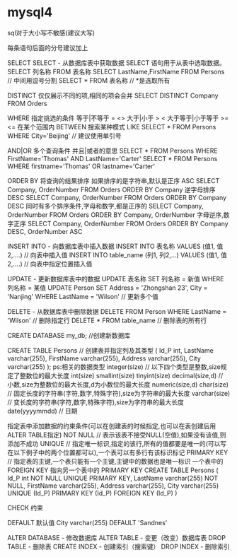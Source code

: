 # mysql4

sql对于大小写不敏感(建议大写)

每条语句后面的分号建议加上

SELECT
SELECT - 从数据库表中获取数据
SELECT 语句用于从表中选取数据。
SELECT 列名称 FROM 表名称
SELECT LastName,FirstName FROM Persons   // 中间用逗号分割
SELECT * FROM 表名称   // *是选取所有

DISTINCT  仅仅展示不同的项,相同的项会合并
SELECT DISTINCT Company FROM Orders 

WHERE  指定挑选的条件
等于|不等于  = <>
大于|小于  > <
大于等于|小于等于  >= <=
在某个范围内  BETWEEN
搜索某种模式  LIKE
SELECT * FROM Persons WHERE City='Beijing'  // 建议使用单引号

AND|OR  多个查询条件  并且|或者的意思
SELECT * FROM Persons WHERE FirstName='Thomas' AND LastName='Carter'
SELECT * FROM Persons WHERE firstname='Thomas' OR lastname='Carter'

ORDER BY  将查询的结果排序
如果排序的是字符串,默认是正序  ASC
SELECT Company, OrderNumber FROM Orders ORDER BY Company
逆字母排序  DESC
SELECT Company, OrderNumber FROM Orders ORDER BY Company DESC
同时有多个排序条件,字母和数字,都是正序的
SELECT Company, OrderNumber FROM Orders ORDER BY Company, OrderNumber
字母逆序,数字正序
SELECT Company, OrderNumber FROM Orders ORDER BY Company DESC, OrderNumber ASC




INSERT INTO - 向数据库表中插入数据
INSERT INTO 表名称 VALUES (值1, 值2,....)  // 向表中插入值
INSERT INTO table_name (列1, 列2,...) VALUES (值1, 值2,....)  // 向表中指定位置插入值



UPDATE - 更新数据库表中的数据
UPDATE 表名称 SET 列名称 = 新值 WHERE 列名称 = 某值
UPDATE Person SET Address = 'Zhongshan 23', City = 'Nanjing' WHERE LastName = 'Wilson'  // 更新多个值



DELETE - 从数据库表中删除数据
DELETE FROM Person WHERE LastName = 'Wilson'   // 删除指定行
DELETE * FROM table_name  // 删除表的所有行




CREATE DATABASE my_db;  //创建新数据库

CREATE TABLE Persons   // 创建表并指定列及其类型
(
Id_P int,
LastName varchar(255),
FirstName varchar(255),
Address varchar(255),
City varchar(255)
);
ps:相关的数据类型
integer(size)  // 以下四个类型是整数,size规定了整数位的最大长度
int(size)
smallint(size)
tinyint(size)
decimal(size,d)  // 小数,size为整数位的最大长度,d为小数位的最大长度
numeric(size,d)
char(size)  // 固定长度的字符串(字符,数字,特殊字符),size为字符串的最大长度
varchar(size)  // 变长度的字符串(字符,数字,特殊字符),size为字符串的最大长度
date(yyyymmdd)  // 日期

指定表中添加数据的约束条件(可以在创建表的时候指定,也可以在表创建后用ALTER TABLE指定)
NOT NULL  // 表示该表不接受NULL(空值),如果没有该值,则添加不成功
UNIQUE  // 指定唯一标识,指定的该行,所有的值都要是唯一的(可以写在以下例子中的两个位置都可以),一个表可以有多行有该标识标记
PRIMARY KEY  // 指定表的主键,一个表只能有一个主键,主键中的数据也是唯一标识
一个表中的 FOREIGN KEY 指向另一个表中的 PRIMARY KEY
CREATE TABLE Persons
(
Id_P int NOT NULL UNIQUE PRIMARY KEY,
LastName varchar(255) NOT NULL,
FirstName varchar(255),
Address varchar(255),
City varchar(255)
UNIQUE (Id_P) PRIMARY KEY (Id_P) FOREIGN KEY (Id_P)
)

CHECK  约束

DEFAULT  默认值
City varchar(255) DEFAULT 'Sandnes'

















ALTER DATABASE - 修改数据库
ALTER TABLE - 变更（改变）数据库表
DROP TABLE - 删除表
CREATE INDEX - 创建索引（搜索键）
DROP INDEX - 删除索引